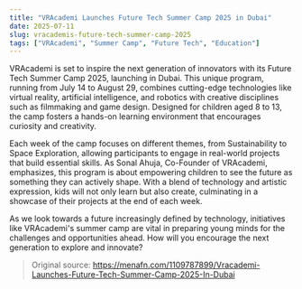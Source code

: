 ```yaml
---
title: "VRAcademi Launches Future Tech Summer Camp 2025 in Dubai"
date: 2025-07-11
slug: vracademis-future-tech-summer-camp-2025
tags: ["VRAcademi", "Summer Camp", "Future Tech", "Education"]
---
```

VRAcademi is set to inspire the next generation of innovators with its Future Tech Summer Camp 2025, launching in Dubai. This unique program, running from July 14 to August 29, combines cutting-edge technologies like virtual reality, artificial intelligence, and robotics with creative disciplines such as filmmaking and game design. Designed for children aged 8 to 13, the camp fosters a hands-on learning environment that encourages curiosity and creativity.

Each week of the camp focuses on different themes, from Sustainability to Space Exploration, allowing participants to engage in real-world projects that build essential skills. As Sonal Ahuja, Co-Founder of VRAcademi, emphasizes, this program is about empowering children to see the future as something they can actively shape. With a blend of technology and artistic expression, kids will not only learn but also create, culminating in a showcase of their projects at the end of each week.

As we look towards a future increasingly defined by technology, initiatives like VRAcademi's summer camp are vital in preparing young minds for the challenges and opportunities ahead. How will you encourage the next generation to explore and innovate?

> Original source: https://menafn.com/1109787899/Vracademi-Launches-Future-Tech-Summer-Camp-2025-In-Dubai